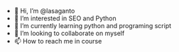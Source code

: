 - 👋 Hi, I’m @lasaganto
- 👀 I’m interested in SEO and Python
- 🌱 I’m currently learning python and programing script
- 💞️ I’m looking to collaborate on myself
- 📫 How to reach me in course

<!---
lasaganto/lasaganto is a ✨ special ✨ repository because its `README.md` (this file) appears on your GitHub profile.
You can click the Preview link to take a look at your changes.
--->
